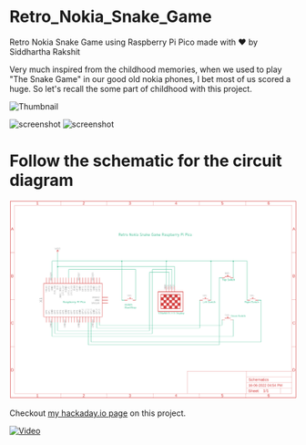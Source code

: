 # Retro_Nokia_Snake_Game

Retro Nokia Snake Game using Raspberry Pi Pico made with ❤ by Siddhartha Rakshit

Very much inspired from the childhood memories, when we used to play "The Snake Game" in our good old nokia phones, I bet most of us scored a huge. So let's recall the some part of childhood with this project.



![Thumbnail](/Project_Img_1.jpg)

![screenshot](/Project_Img_2.jpg)
![screenshot](/Project_Img_3.jpg)

# Follow the schematic for the circuit diagram

![Schematic](/Project_Schematic.png)

Checkout [my hackaday.io page](https://hackaday.io/project/179669-harifun-203-pico-snake) on this project.


[![Video](ThumnailForGithub.jpg)](https://youtu.be/5r_6mbYlLVo)
